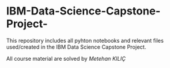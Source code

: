 # IBM-Data-Science-Capstone-Project-

This repository includes all pyhton notebooks and relevant files used/created in the IBM Data Science Capstone Project.

All course material are solved by <i> Metehan KILIÇ
